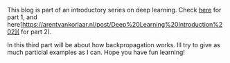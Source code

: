 [//]: # (TITLE: Deep Learning Introduction Part 3: Backpropagation)
[//]: # (DATE: 2020-07-01)
[//]: # (TAGS: Artificial Intelligence, Deep Learning, Neural Networks)

This blog is part of an introductory series on deep learning.
Check [here](https://arentvankorlaar.nl/post/Deep%20Learning%20Introduction%201) for part 1, and here[https://arentvankorlaar.nl/post/Deep%20Learning%20Introduction%202]( for part 2).

In this third part will be about how backpropagation works. Ill try to give as much particial examples as I can. Hope you have fun learning!
</br>
</br>
</br>
</br>
</br>
